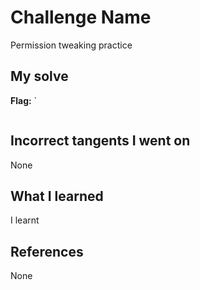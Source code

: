 # Challenge Name
Permission tweaking practice

## My solve
**Flag:** `


```bash


```

## Incorrect tangents I went on
None

## What I learned
I learnt

## References 
None
